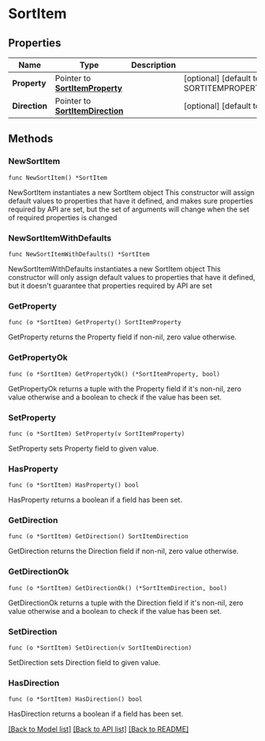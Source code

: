 # SortItem

## Properties

Name | Type | Description | Notes
------------ | ------------- | ------------- | -------------
**Property** | Pointer to [**SortItemProperty**](SortItemProperty.md) |  | [optional] [default to SORTITEMPROPERTY_CHANGE_LOG_UPDATED_DATE_TIME]
**Direction** | Pointer to [**SortItemDirection**](SortItemDirection.md) |  | [optional] [default to SORTITEMDIRECTION_DESC]

## Methods

### NewSortItem

`func NewSortItem() *SortItem`

NewSortItem instantiates a new SortItem object
This constructor will assign default values to properties that have it defined,
and makes sure properties required by API are set, but the set of arguments
will change when the set of required properties is changed

### NewSortItemWithDefaults

`func NewSortItemWithDefaults() *SortItem`

NewSortItemWithDefaults instantiates a new SortItem object
This constructor will only assign default values to properties that have it defined,
but it doesn't guarantee that properties required by API are set

### GetProperty

`func (o *SortItem) GetProperty() SortItemProperty`

GetProperty returns the Property field if non-nil, zero value otherwise.

### GetPropertyOk

`func (o *SortItem) GetPropertyOk() (*SortItemProperty, bool)`

GetPropertyOk returns a tuple with the Property field if it's non-nil, zero value otherwise
and a boolean to check if the value has been set.

### SetProperty

`func (o *SortItem) SetProperty(v SortItemProperty)`

SetProperty sets Property field to given value.

### HasProperty

`func (o *SortItem) HasProperty() bool`

HasProperty returns a boolean if a field has been set.

### GetDirection

`func (o *SortItem) GetDirection() SortItemDirection`

GetDirection returns the Direction field if non-nil, zero value otherwise.

### GetDirectionOk

`func (o *SortItem) GetDirectionOk() (*SortItemDirection, bool)`

GetDirectionOk returns a tuple with the Direction field if it's non-nil, zero value otherwise
and a boolean to check if the value has been set.

### SetDirection

`func (o *SortItem) SetDirection(v SortItemDirection)`

SetDirection sets Direction field to given value.

### HasDirection

`func (o *SortItem) HasDirection() bool`

HasDirection returns a boolean if a field has been set.


[[Back to Model list]](../README.md#documentation-for-models) [[Back to API list]](../README.md#documentation-for-api-endpoints) [[Back to README]](../README.md)


